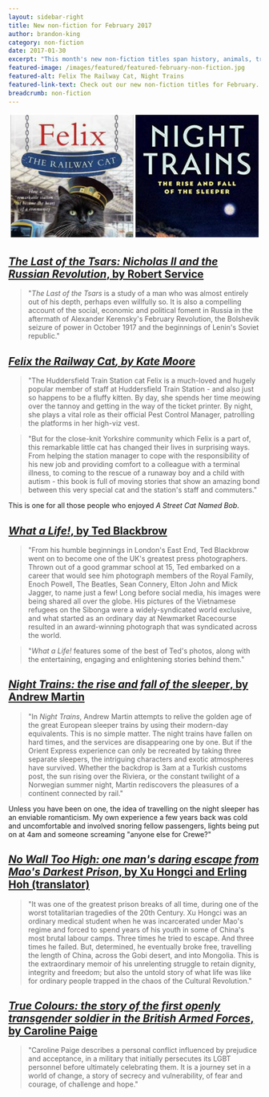 ```yaml
---
layout: sidebar-right
title: New non-fiction for February 2017
author: brandon-king
category: non-fiction
date: 2017-01-30
excerpt: "This month's new non-fiction titles span history, animals, transport and autobiography"
featured-image: /images/featured/featured-february-non-fiction.jpg
featured-alt: Felix The Railway Cat, Night Trains
featured-link-text: Check out our new non-fiction titles for February.
breadcrumb: non-fiction
---
```


![Felix The Railway Cat, Night Trains](/images/featured/featured-february-non-fiction.jpg)

## [<cite>The Last of the Tsars: Nicholas II and the Russian Revolution</cite>, by Robert Service](https://suffolk.spydus.co.uk/cgi-bin/spydus.exe/ENQ/OPAC/BIBENQ?BRN=2100633)

> "<cite>The Last of the Tsars</cite> is a study of a man who was almost entirely out of his depth, perhaps even willfully so. It is also a compelling account of the social, economic and political foment in Russia in the aftermath of Alexander Kerensky's February Revolution, the Bolshevik seizure of power in October 1917 and the beginnings of Lenin's Soviet republic."

## [<cite>Felix the Railway Cat<cite>, by Kate Moore](https://suffolk.spydus.co.uk/cgi-bin/spydus.exe/ENQ/OPAC/BIBENQ?BRN=2102599)

> "The Huddersfield Train Station cat Felix is a much-loved and hugely popular member of staff at Huddersfield Train Station - and also just so happens to be a fluffy kitten. By day, she spends her time meowing over the tannoy and getting in the way of the ticket printer. By night, she plays a vital role as their official Pest Control Manager, patrolling the platforms in her high-viz vest.

> "But for the close-knit Yorkshire community which Felix is a part of, this remarkable little cat has changed their lives in surprising ways. From helping the station manager to cope with the responsibility of his new job and providing comfort to a colleague with a terminal illness, to coming to the rescue of a runaway boy and a child with autism - this book is full of moving stories that show an amazing bond between this very special cat and the station's staff and commuters."

This is one for all those people who enjoyed <cite>A Street Cat Named Bob</cite>.

## [<cite>What a Life!</cite>, by Ted Blackbrow](https://suffolk.spydus.co.uk/cgi-bin/spydus.exe/ENQ/OPAC/BIBENQ?BRN=2097608)

> "From his humble beginnings in London's East End, Ted Blackbrow went on to become one of the UK's greatest press photographers. Thrown out of a good grammar school at 15, Ted embarked on a career that would see him photograph members of the Royal Family, Enoch Powell, The Beatles, Sean Connery, Elton John and Mick Jagger, to name just a few! Long before social media, his images were being shared all over the globe. His pictures of the Vietnamese refugees on the Sibonga were a widely-syndicated world exclusive, and what started as an ordinary day at Newmarket Racecourse resulted in an award-winning photograph that was syndicated across the world.

> "<cite>What a Life!</cite> features some of the best of Ted's photos, along with the entertaining, engaging and enlightening stories behind them."

## [<cite>Night Trains: the rise and fall of the sleeper</cite>, by Andrew Martin](https://suffolk.spydus.co.uk/cgi-bin/spydus.exe/ENQ/OPAC/BIBENQ?BRN=2094969)

> "In <cite>Night Trains</cite>, Andrew Martin attempts to relive the golden age of the great European sleeper trains by using their modern-day equivalents. This is no simple matter. The night trains have fallen on hard times, and the services are disappearing one by one. But if the Orient Express experience can only be recreated by taking three separate sleepers, the intriguing characters and exotic atmospheres have survived. Whether the backdrop is 3am at a Turkish customs post, the sun rising over the Riviera, or the constant twilight of a Norwegian summer night, Martin rediscovers the pleasures of a continent connected by rail."

Unless you have been on one, the idea of travelling on the night sleeper has an enviable romanticism. My own experience a few years back was cold and uncomfortable and involved snoring fellow passengers, lights being put on at 4am and someone screaming "anyone else for Crewe?"

## [<cite>No Wall Too High: one man's daring escape from Mao's Darkest Prison</cite>, by Xu Hongci and Erling Hoh (translator)](https://suffolk.spydus.co.uk/cgi-bin/spydus.exe/ENQ/OPAC/BIBENQ?BRN=2079269)

> "It was one of the greatest prison breaks of all time, during one of the worst totalitarian tragedies of the 20th Century. Xu Hongci was an ordinary medical student when he was incarcerated under Mao's regime and forced to spend years of his youth in some of China's most brutal labour camps. Three times he tried to escape. And three times he failed. But, determined, he eventually broke free, travelling the length of China, across the Gobi desert, and into Mongolia. This is the extraordinary memoir of his unrelenting struggle to retain dignity, integrity and freedom; but also the untold story of what life was like for ordinary people trapped in the chaos of the Cultural Revolution."

## [<cite>True Colours: the story of the first openly transgender soldier in the British Armed Forces</cite>, by Caroline Paige](https://suffolk.spydus.co.uk/cgi-bin/spydus.exe/ENQ/OPAC/BIBENQ?BRN=2104427)

> "Caroline Paige describes a personal conflict influenced by prejudice and acceptance, in a military that initially persecutes its LGBT personnel before ultimately celebrating them. It is a journey set in a world of change, a story of secrecy and vulnerability, of fear and courage, of challenge and hope."
